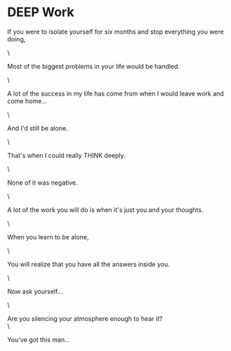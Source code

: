 # DEEP Work

If you were to isolate yourself for six months and stop everything you were doing,

\


Most of the biggest problems in your life would be handled.

\


A lot of the success in my life has come from when I would leave work and come home...

\


And I'd still be alone.

\


That's when I could really THINK deeply.

\


None of it was negative.

\


A lot of the work you will do is when it's just you and your thoughts.

\


When you learn to be alone,

\


You will realize that you have all the answers inside you.

\


Now ask yourself...

\


Are you silencing your atmosphere enough to hear it?\
\


You've got this man...
